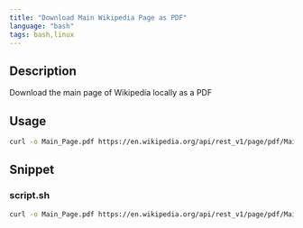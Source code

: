 ```yaml
---
title: "Download Main Wikipedia Page as PDF"
language: "bash"
tags: bash,linux
---
```


## Description

Download the main page of Wikipedia locally as a PDF

## Usage

```bash
curl -o Main_Page.pdf https://en.wikipedia.org/api/rest_v1/page/pdf/Main_Page
```

## Snippet

### script.sh

```bash
curl -o Main_Page.pdf https://en.wikipedia.org/api/rest_v1/page/pdf/Main_Page
```